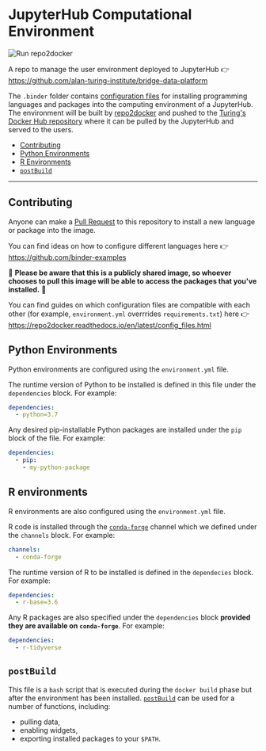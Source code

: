 # JupyterHub Computational Environment

![Run repo2docker](https://github.com/alan-turing-institute/bridge-data-environment/workflows/Run%20repo2docker/badge.svg)

A repo to manage the user environment deployed to JupyterHub :point_right: <https://github.com/alan-turing-institute/bridge-data-platform>

The `.binder` folder contains [configuration files](https://repo2docker.readthedocs.io/en/latest/config_files.html) for installing programming languages and packages into the computing environment of a JupyterHub.
The environment will be built by [repo2docker](https://repo2docker.readthedocs.io/) and pushed to the [Turing's Docker Hub repository](https://hub.docker.com/repository/docker/turinginst/bridge-data-env) where it can be pulled by the JupyterHub and served to the users.

- [Contributing](#contributing)
- [Python Environments](#python-environments)
- [R Environments](#r-environments)
- [`postBuild`](#postbuild)

---

## Contributing

Anyone can make a [Pull Request](https://help.github.com/en/github/collaborating-with-issues-and-pull-requests/about-pull-requests) to this repository to install a new language or package into the image.

You can find ideas on how to configure different languages here :point_right: <https://github.com/binder-examples>

:rotating_light: **Please be aware that this is a publicly shared image, so whoever chooses to pull this image will be able to access the packages that you've installed.** :rotating_light:

You can find guides on which configuration files are compatible with each other (for example, `environment.yml` overrrides `requirements.txt`) here :point_right: <https://repo2docker.readthedocs.io/en/latest/config_files.html>

## Python Environments

Python environments are configured using the `environment.yml` file.

The runtime version of Python to be installed is defined in this file under the `dependencies` block.
For example:

```yaml
dependencies:
  - python=3.7
```

Any desired pip-installable Python packages are installed under the `pip` block of the file.
For example:

```yaml
dependencies:
  - pip:
    - my-python-package
```

## R environments

R environments are also configured using the `environment.yml` file.

R code is installed through the [`conda-forge`](https://conda-forge.org/) channel which we defined under the `channels` block.
For example:

```yaml
channels:
  - conda-forge
```

The runtime version of R to be installed is defined in the `dependecies` block.
For example:

```yaml
dependencies:
  - r-base=3.6
```

Any R packages are also specified under the `dependencies` block **provided they are available on `conda-forge`**.
For example:

```yaml
dependencies:
  - r-tidyverse
```

## `postBuild`

This file is a `bash` script that is executed during the `docker build` phase but after the environment has been installed.
[`postBuild`](https://mybinder.readthedocs.io/en/latest/config_files.html#postbuild-run-code-after-installing-the-environment) can be used for a number of functions, including:

- pulling data,
- enabling widgets,
- exporting installed packages to your `$PATH`.
